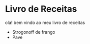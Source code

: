 
# Livro de Receitas 

 ola! bem vindo ao meu livro de receitas
 
  - Strogonoff de frango
  - Pave
  